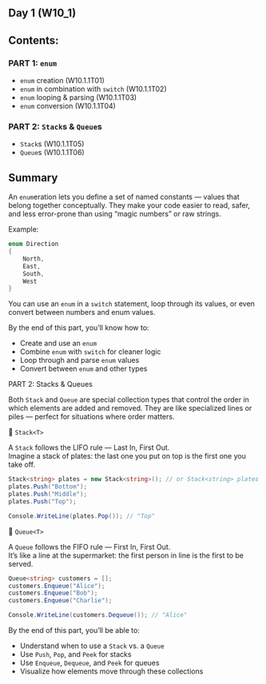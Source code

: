 ## Day 1 (W10_1)

## Contents:

### PART 1: `enum`
* `enum` creation (W10.1.1T01)
* `enum` in combination with `switch` (W10.1.1T02)
* `enum` looping & parsing (W10.1.1T03)
* `enum` conversion (W10.1.1T04)

### PART 2: `Stack`s & `Queue`s
* `Stack`s (W10.1.1T05)
* `Queue`s (W10.1.1T06)

## Summary
An `enum`eration lets you define a set of named constants — values that belong together conceptually. They make your code easier to read, safer, and less error-prone than using “magic numbers” or raw strings.

Example:

```csharp
enum Direction
{
    North,
    East,
    South,
    West
}
```

You can use an `enum` in a `switch` statement, loop through its values, or even convert between numbers and enum values.

By the end of this part, you’ll know how to:
- Create and use an `enum`
- Combine `enum` with `switch` for cleaner logic
- Loop through and parse `enum` values
- Convert between `enum` and other types

PART 2: Stacks & Queues

Both `Stack` and `Queue` are special collection types that control the order in which elements are added and removed. They are like specialized lines or piles — perfect for situations where order matters.

🧱 `Stack<T>`

A `Stack` follows the LIFO rule — Last In, First Out.\
Imagine a stack of plates: the last one you put on top is the first one you take off.

```csharp
Stack<string> plates = new Stack<string>(); // or Stack<string> plates = [];
plates.Push("Bottom");
plates.Push("Middle");
plates.Push("Top");

Console.WriteLine(plates.Pop()); // "Top"
```

🚶 `Queue<T>`

A `Queue` follows the FIFO rule — First In, First Out.\
It’s like a line at the supermarket: the first person in line is the first to be served.

```csharp
Queue<string> customers = [];
customers.Enqueue("Alice");
customers.Enqueue("Bob");
customers.Enqueue("Charlie");

Console.WriteLine(customers.Dequeue()); // "Alice"
```

By the end of this part, you’ll be able to:
- Understand when to use a `Stack` vs. a `Queue`
- Use `Push`, `Pop`, and `Peek` for stacks
- Use `Enqueue`, `Dequeue`, and `Peek` for queues
- Visualize how elements move through these collections